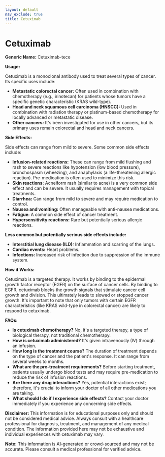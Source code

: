 ```yaml
---
layout: default
nav_exclude: true
title: Cetuximab
---
```


# Cetuximab

**Generic Name:** Cetuximab-tece

**Usage:**

Cetuximab is a monoclonal antibody used to treat several types of cancer.  Its specific uses include:

* **Metastatic colorectal cancer:**  Often used in combination with chemotherapy (e.g., irinotecan) for patients whose tumors have a specific genetic characteristic (KRAS wild-type).
* **Head and neck squamous cell carcinoma (HNSCC):** Used in combination with radiation therapy or platinum-based chemotherapy for locally advanced or metastatic disease.
* **Other cancers:** It's been investigated for use in other cancers, but its primary uses remain colorectal and head and neck cancers.


**Side Effects:**

Side effects can range from mild to severe.  Some common side effects include:

* **Infusion-related reactions:**  These can range from mild flushing and rash to severe reactions like hypotension (low blood pressure), bronchospasm (wheezing), and anaphylaxis (a life-threatening allergic reaction).  Pre-medication is often used to minimize this risk.
* **Skin reactions:**  Acneiform rash (similar to acne) is a very common side effect and can be severe.  It usually requires management with topical treatments.
* **Diarrhea:**  Can range from mild to severe and may require medication to control.
* **Nausea and vomiting:**  Often manageable with anti-nausea medications.
* **Fatigue:**  A common side effect of cancer treatment.
* **Hypersensitivity reactions:** Rare but potentially serious allergic reactions.

**Less common but potentially serious side effects include:**

* **Interstitial lung disease (ILD):**  Inflammation and scarring of the lungs.
* **Cardiac events:**  Heart problems.
* **Infections:**  Increased risk of infection due to suppression of the immune system.

**How it Works:**

Cetuximab is a targeted therapy. It works by binding to the epidermal growth factor receptor (EGFR) on the surface of cancer cells.  By binding to EGFR, cetuximab blocks the growth signals that stimulate cancer cell growth and division.  This ultimately leads to slowed or stopped cancer growth.  It's important to note that only tumors with certain EGFR characteristics (like KRAS wild-type in colorectal cancer) are likely to respond to cetuximab.


**FAQs:**

* **Is cetuximab chemotherapy?** No, it's a targeted therapy, a type of biological therapy, not traditional chemotherapy.
* **How is cetuximab administered?** It's given intravenously (IV) through an infusion.
* **How long is the treatment course?** The duration of treatment depends on the type of cancer and the patient's response.  It can range from several weeks to months.
* **What are the pre-treatment requirements?** Before starting treatment, patients usually undergo blood tests and may require pre-medication to reduce the risk of infusion reactions.
* **Are there any drug interactions?** Yes, potential interactions exist; therefore, it's crucial to inform your doctor of all other medications you are taking.
* **What should I do if I experience side effects?** Contact your doctor immediately if you experience any concerning side effects.


**Disclaimer:** This information is for educational purposes only and should not be considered medical advice.  Always consult with a healthcare professional for diagnosis, treatment, and management of any medical condition.  The information provided here may not be exhaustive and individual experiences with cetuximab may vary.


**Note:** This information is AI-generated or crowd-sourced and may not be accurate. Please consult a medical professional for verified advice.